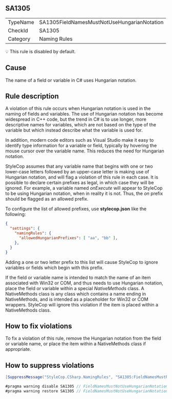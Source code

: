 ﻿## SA1305

<table>
<tr>
  <td>TypeName</td>
  <td>SA1305FieldNamesMustNotUseHungarianNotation</td>
</tr>
<tr>
  <td>CheckId</td>
  <td>SA1305</td>
</tr>
<tr>
  <td>Category</td>
  <td>Naming Rules</td>
</tr>
</table>

:bulb: This rule is disabled by default.

## Cause

The name of a field or variable in C# uses Hungarian notation.

## Rule description

A violation of this rule occurs when Hungarian notation is used in the naming of fields and variables. The use of Hungarian notation has become widespread in C++ code, but the trend in C# is to use longer, more descriptive names for variables, which are not based on the type of the variable but which instead describe what the variable is used for.

In addition, modern code editors such as Visual Studio make it easy to identify type information for a variable or field, typically by hovering the mouse cursor over the variable name. This reduces the need for Hungarian notation.

StyleCop assumes that any variable name that begins with one or two lower-case letters followed by an upper-case letter is making use of Hungarian notation, and will flag a violation of this rule in each case. It is possible to declare certain prefixes as legal, in which case they will be ignored. For example, a variable named *onExecute* will appear to StyleCop to be using Hungarian notation, when in reality it is not. Thus, the *on* prefix should be flagged as an allowed prefix.

To configure the list of allowed prefixes, use **stylecop.json** like the following:

```json
{
  "settings": {
    "namingRules": {
      "allowedHungarianPrefixes": [ "aa", "bb" ],
    },
  }
}
```

Adding a one or two letter prefix to this list will cause StyleCop to ignore variables or fields which begin with this prefix.

If the field or variable name is intended to match the name of an item associated with Win32 or COM, and thus needs to use Hungarian notation, place the field or variable within a special *NativeMethods* class. A NativeMethods class is any class which contains a name ending in NativeMethods, and is intended as a placeholder for Win32 or COM wrappers. StyleCop will ignore this violation if the item is placed within a NativeMethods class.

## How to fix violations

To fix a violation of this rule, remove the Hungarian notation from the field or variable name, or place the item within a NativeMethods class if appropriate.

## How to suppress violations

```csharp
[SuppressMessage("StyleCop.CSharp.NamingRules", "SA1305:FieldNamesMustNotUseHungarianNotation", Justification = "Reviewed.")]
```

```csharp
#pragma warning disable SA1305 // FieldNamesMustNotUseHungarianNotation
#pragma warning restore SA1305 // FieldNamesMustNotUseHungarianNotation
```
